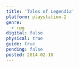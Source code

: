 ```yaml
---
title: 'Tales of Legendia'
platform: playstation-2
genre:
  - rpg
digital: false
physical: true
guide: true
pending: false
posted: 2014-02-10
---
```

